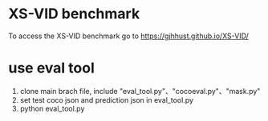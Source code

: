 # XS-VID benchmark
To access the XS-VID benchmark go to https://gjhhust.github.io/XS-VID/

# use eval tool
1. clone main brach file, include "eval_tool.py"、"cocoeval.py"、"mask.py"
2. set test coco json and prediction json in eval_tool.py
3. python eval_tool.py
